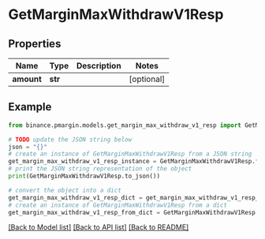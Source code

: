 # GetMarginMaxWithdrawV1Resp


## Properties

Name | Type | Description | Notes
------------ | ------------- | ------------- | -------------
**amount** | **str** |  | [optional] 

## Example

```python
from binance.pmargin.models.get_margin_max_withdraw_v1_resp import GetMarginMaxWithdrawV1Resp

# TODO update the JSON string below
json = "{}"
# create an instance of GetMarginMaxWithdrawV1Resp from a JSON string
get_margin_max_withdraw_v1_resp_instance = GetMarginMaxWithdrawV1Resp.from_json(json)
# print the JSON string representation of the object
print(GetMarginMaxWithdrawV1Resp.to_json())

# convert the object into a dict
get_margin_max_withdraw_v1_resp_dict = get_margin_max_withdraw_v1_resp_instance.to_dict()
# create an instance of GetMarginMaxWithdrawV1Resp from a dict
get_margin_max_withdraw_v1_resp_from_dict = GetMarginMaxWithdrawV1Resp.from_dict(get_margin_max_withdraw_v1_resp_dict)
```
[[Back to Model list]](../README.md#documentation-for-models) [[Back to API list]](../README.md#documentation-for-api-endpoints) [[Back to README]](../README.md)



